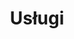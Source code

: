 ---
title: "Usługi"
url: "/uslugi/"
carouselitems: [
    {name: "slide1", src: "https://seqred.pl/wp-content/uploads/2019/12/Seqred_bezpieczenstwo_infrastruktury_krytycznej.jpg"},
    {name: "slide2", src: "https://seqred.pl/wp-content/uploads/2019/12/Seqred_CBOM.jpg"},
    {name: "slide3", src: "https://seqred.pl/wp-content/uploads/2020/02/Seqred_Testy_penetracyjne.jpg"},
    ]
---